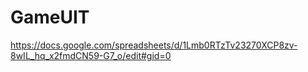 # GameUIT
https://docs.google.com/spreadsheets/d/1Lmb0RTzTv23270XCP8zv-8wIL_hq_x2fmdCN59-G7_o/edit#gid=0
